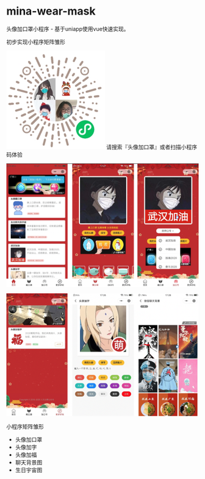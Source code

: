 
# mina-wear-mask
头像加口罩小程序 - 基于uniapp使用vue快速实现。

初步实现小程序矩阵雏形

![](https://github.com/WillingSasi/mina-wear-mask/blob/main/readme-images/3.jpg)
请搜索『头像加口罩』或者扫描小程序码体验

![](https://github.com/WillingSasi/mina-wear-mask/blob/main/readme-images/1.png)

![](https://github.com/WillingSasi/mina-wear-mask/blob/main/readme-images/2.png)

小程序矩阵雏形
- 头像加口罩
- 头像加字
- 头像加福
- 聊天背景图
- 生日宇宙图